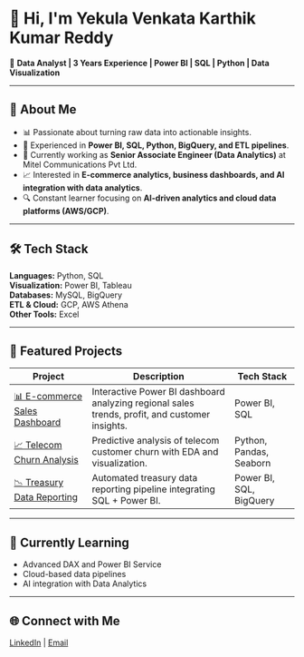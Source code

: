 # 👋 Hi, I'm Yekula Venkata Karthik Kumar Reddy  

🎯 **Data Analyst | 3 Years Experience | Power BI | SQL | Python | Data Visualization**

---

## 🚀 About Me  
- 📊 Passionate about turning raw data into actionable insights.  
- 🧠 Experienced in **Power BI, SQL, Python, BigQuery, and ETL pipelines**.  
- 🏢 Currently working as **Senior Associate Engineer (Data Analytics)** at Mitel Communications Pvt Ltd.  
- 📈 Interested in **E-commerce analytics, business dashboards, and AI integration with data analytics**.  
- 🔍 Constant learner focusing on **AI-driven analytics and cloud data platforms (AWS/GCP)**.

---

## 🛠️ Tech Stack
**Languages:** Python, SQL  
**Visualization:** Power BI, Tableau  
**Databases:** MySQL, BigQuery  
**ETL & Cloud:** GCP, AWS Athena  
**Other Tools:** Excel

---

## 📂 Featured Projects
| Project | Description | Tech Stack |
|----------|--------------|-------------|
| [📊 E-commerce Sales Dashboard](https://github.com/username/ecommerce-sales-dashboard) | Interactive Power BI dashboard analyzing regional sales trends, profit, and customer insights. | Power BI, SQL |
| [📈 Telecom Churn Analysis](https://github.com/username/telecom-churn-analysis) | Predictive analysis of telecom customer churn with EDA and visualization. | Python, Pandas, Seaborn |
| [📉 Treasury Data Reporting](https://github.com/username/treasury-powerbi-project) | Automated treasury data reporting pipeline integrating SQL + Power BI. | Power BI, SQL, BigQuery |

---

## 🧠 Currently Learning
- Advanced DAX and Power BI Service  
- Cloud-based data pipelines  
- AI integration with Data Analytics  

---

## 🌐 Connect with Me  
[LinkedIn](www.linkedin.com/in/karthik-d10m09) | [Email](mailto:karthikyekula10@gmail.com)
